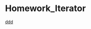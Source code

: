 # Homework_Iterator
[ddd](https://github.com/Dixie-Dean/Homework_Iterator/blob/1803ebf0ea0e2f4045f4b72073b0a163afe9fdbe/src/Main.java#LL1C1-L1C1)


